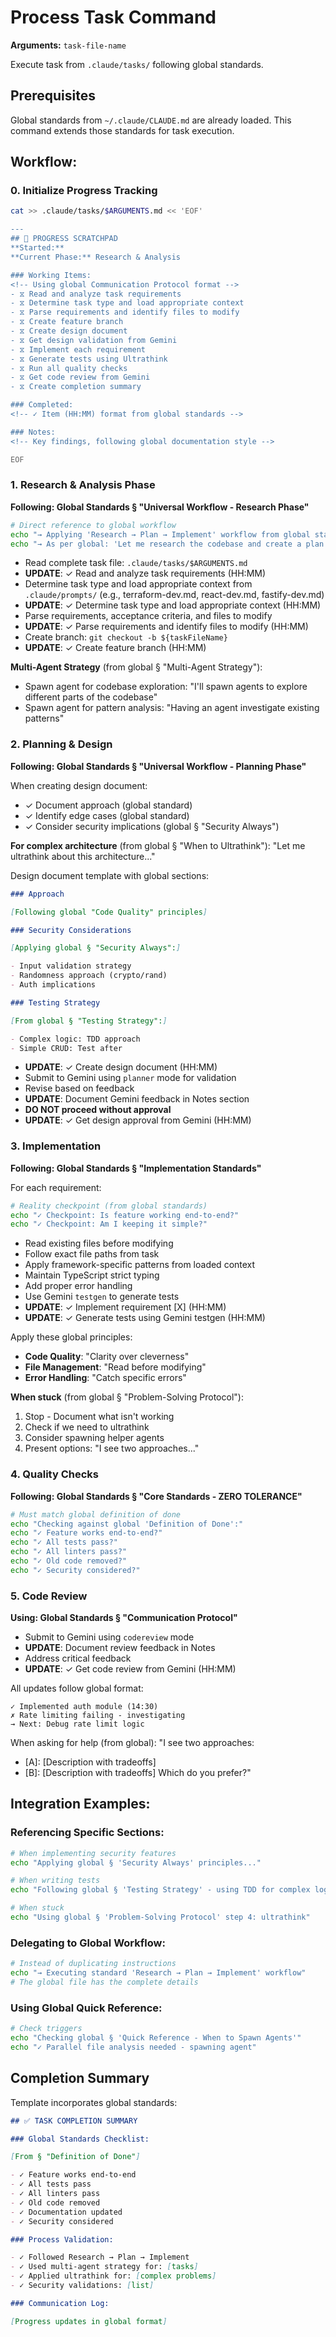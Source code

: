 # Process Task Command

**Arguments:** `task-file-name`

Execute task from `.claude/tasks/` following global standards.

## Prerequisites

Global standards from `~/.claude/CLAUDE.md` are already loaded. This command extends those standards for task execution.

## Workflow:

### 0. Initialize Progress Tracking

```bash
cat >> .claude/tasks/$ARGUMENTS.md << 'EOF'

---
## 📝 PROGRESS SCRATCHPAD
**Started:**
**Current Phase:** Research & Analysis

### Working Items:
<!-- Using global Communication Protocol format -->
- ⧖ Read and analyze task requirements
- ⧖ Determine task type and load appropriate context
- ⧖ Parse requirements and identify files to modify
- ⧖ Create feature branch
- ⧖ Create design document
- ⧖ Get design validation from Gemini
- ⧖ Implement each requirement
- ⧖ Generate tests using Ultrathink
- ⧖ Run all quality checks
- ⧖ Get code review from Gemini
- ⧖ Create completion summary

### Completed:
<!-- ✓ Item (HH:MM) format from global standards -->

### Notes:
<!-- Key findings, following global documentation style -->

EOF
```

### 1. Research & Analysis Phase

**Following: Global Standards § "Universal Workflow - Research Phase"**

```bash
# Direct reference to global workflow
echo "→ Applying 'Research → Plan → Implement' workflow from global standards"
echo "→ As per global: 'Let me research the codebase and create a plan before implementing.'"
```

- Read complete task file: `.claude/tasks/$ARGUMENTS.md`
- **UPDATE**: ✓ Read and analyze task requirements (HH:MM)
- Determine task type and load appropriate context from `.claude/prompts/` (e.g., terraform-dev.md, react-dev.md, fastify-dev.md)
- **UPDATE**: ✓ Determine task type and load appropriate context (HH:MM)
- Parse requirements, acceptance criteria, and files to modify
- **UPDATE**: ✓ Parse requirements and identify files to modify (HH:MM)
- Create branch: `git checkout -b ${taskFileName}`
- **UPDATE**: ✓ Create feature branch (HH:MM)

**Multi-Agent Strategy** (from global § "Multi-Agent Strategy"):

- Spawn agent for codebase exploration: "I'll spawn agents to explore different parts of the codebase"
- Spawn agent for pattern analysis: "Having an agent investigate existing patterns"

### 2. Planning & Design

**Following: Global Standards § "Universal Workflow - Planning Phase"**

When creating design document:

- ✓ Document approach (global standard)
- ✓ Identify edge cases (global standard)
- ✓ Consider security implications (global § "Security Always")

**For complex architecture** (from global § "When to Ultrathink"):
"Let me ultrathink about this architecture..."

Design document template with global sections:

```markdown
### Approach

[Following global "Code Quality" principles]

### Security Considerations

[Applying global § "Security Always":]

- Input validation strategy
- Randomness approach (crypto/rand)
- Auth implications

### Testing Strategy

[From global § "Testing Strategy":]

- Complex logic: TDD approach
- Simple CRUD: Test after
```

- **UPDATE**: ✓ Create design document (HH:MM)
- Submit to Gemini using `planner` mode for validation
- Revise based on feedback
- **UPDATE**: Document Gemini feedback in Notes section
- **DO NOT proceed without approval**
- **UPDATE**: ✓ Get design approval from Gemini (HH:MM)

### 3. Implementation

**Following: Global Standards § "Implementation Standards"**

For each requirement:

```bash
# Reality checkpoint (from global standards)
echo "✓ Checkpoint: Is feature working end-to-end?"
echo "✓ Checkpoint: Am I keeping it simple?"
```

- Read existing files before modifying
- Follow exact file paths from task
- Apply framework-specific patterns from loaded context
- Maintain TypeScript strict typing
- Add proper error handling
- Use Gemini `testgen` to generate tests
- **UPDATE**: ✓ Implement requirement [X] (HH:MM)
- **UPDATE**: ✓ Generate tests using Gemini testgen (HH:MM)

Apply these global principles:

- **Code Quality**: "Clarity over cleverness"
- **File Management**: "Read before modifying"
- **Error Handling**: "Catch specific errors"

**When stuck** (from global § "Problem-Solving Protocol"):

1. Stop - Document what isn't working
2. Check if we need to ultrathink
3. Consider spawning helper agents
4. Present options: "I see two approaches..."

### 4. Quality Checks

**Following: Global Standards § "Core Standards - ZERO TOLERANCE"**

```bash
# Must match global definition of done
echo "Checking against global 'Definition of Done':"
echo "✓ Feature works end-to-end?"
echo "✓ All tests pass?"
echo "✓ All linters pass?"
echo "✓ Old code removed?"
echo "✓ Security considered?"
```

### 5. Code Review

**Using: Global Standards § "Communication Protocol"**

- Submit to Gemini using `codereview` mode
- **UPDATE**: Document review feedback in Notes
- Address critical feedback
- **UPDATE**: ✓ Get code review from Gemini (HH:MM)

All updates follow global format:

```
✓ Implemented auth module (14:30)
✗ Rate limiting failing - investigating
→ Next: Debug rate limit logic
```

When asking for help (from global):
"I see two approaches:

- [A]: [Description with tradeoffs]
- [B]: [Description with tradeoffs]
  Which do you prefer?"

## Integration Examples:

### Referencing Specific Sections:

```bash
# When implementing security features
echo "Applying global § 'Security Always' principles..."

# When writing tests
echo "Following global § 'Testing Strategy' - using TDD for complex logic"

# When stuck
echo "Using global § 'Problem-Solving Protocol' step 4: ultrathink"
```

### Delegating to Global Workflow:

```bash
# Instead of duplicating instructions
echo "→ Executing standard 'Research → Plan → Implement' workflow"
# The global file has the complete details
```

### Using Global Quick Reference:

```bash
# Check triggers
echo "Checking global § 'Quick Reference - When to Spawn Agents'"
echo "✓ Parallel file analysis needed - spawning agent"
```

## Completion Summary

Template incorporates global standards:

```markdown
## ✅ TASK COMPLETION SUMMARY

### Global Standards Checklist:

[From § "Definition of Done"]

- ✓ Feature works end-to-end
- ✓ All tests pass
- ✓ All linters pass
- ✓ Old code removed
- ✓ Documentation updated
- ✓ Security considered

### Process Validation:

- ✓ Followed Research → Plan → Implement
- ✓ Used multi-agent strategy for: [tasks]
- ✓ Applied ultrathink for: [complex problems]
- ✓ Security validations: [list]

### Communication Log:

[Progress updates in global format]
```
